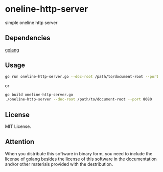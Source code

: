 # oneline-http-server

simple oneline http server

## Dependencies

[golang]( https://golang.org/ )

## Usage

```sh
go run oneline-http-server.go --doc-root /path/to/document-root --port 8080
```

or

```sh
go build oneline-http-server.go
./oneline-http-server --doc-root /path/to/document-root --port 8080
```

## License

MIT License.

## Attention

When you distribute this software in binary form, you need to include the license of golang besides the license of this software in the documentation and/or other materials provided with the destribution.
